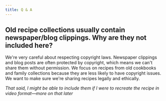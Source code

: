 ```yaml
---
title: Q & A
---
```

## Old recipe collections usually contain newspaper/blog clippings. Why are they not included here? 

We're very careful about respecting copyright laws. Newspaper clippings and blog posts are often protected by copyright, which means we can't share them without permission. We focus on recipes from old cookbooks and family collections because they are less likely to have copyright issues. We want to make sure we're sharing recipes legally and ethically. 

*That said, I might be able to include them if I were to recreate the recipe in video format—more on that later*

